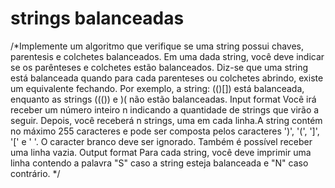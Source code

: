 # strings balanceadas

   /*Implemente um algoritmo que verifique se uma string possui chaves, parentesis e colchetes balanceados. Em
    uma dada string, você deve indicar se os parênteses e colchetes estão balanceados. Diz-se que uma string está
    balanceada quando para cada parenteses ou colchetes abrindo, existe um equivalente fechando. Por exemplo, a
    string: (()[]) está balanceada, enquanto as strings ((()) e )( não estão balanceadas.
    Input format
    Você irá receber um número inteiro n indicando a quantidade de strings que virão a seguir. Depois, você receberá
    n strings, uma em cada linha.A string contém no máximo 255 caracteres e pode ser composta pelos caracteres ')',
    '(', ']', '[' e ' '. O caracter branco deve ser ignorado.
    Também é possível receber uma linha vazia.
    Output format
    Para cada string, você deve imprimir uma linha contendo a palavra "S" caso a string esteja balanceada e "N" caso
    contrário.
     */
